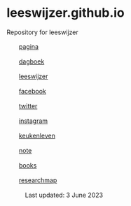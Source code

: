 # leeswijzer.github.io
Repository for leeswijzer

　　[pagina](http://leeswijzer.org/)

　　[dagboek](http://leeswijzer.org/diary.html)

　　[leeswijzer](https://leeswijzer.hatenadiary.com/)

　　[facebook](https://www.facebook.com/leeswijzer)

　　[twitter](https://twitter.com/leeswijzer)

　　[instagram](https://www.instagram.com/leeswijzer/)

　　[keukenleven](http://leeswijzerplus.blogspot.com/)

　　[note](https://note.com/leeswijzer)

　　[books](http://leeswijzer.org/files/books.html)

　　[researchmap](https://researchmap.jp/leeswijzer/)

　　　Last updated: 3 June 2023
